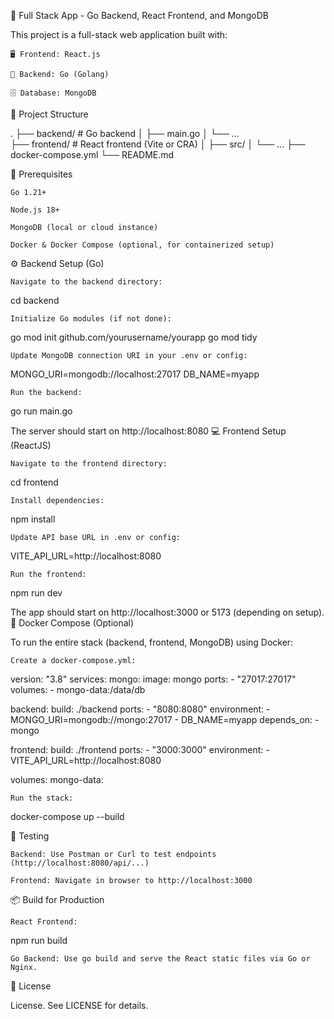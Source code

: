 🚀 Full Stack App - Go Backend, React Frontend, and MongoDB

This project is a full-stack web application built with:

    🖥️ Frontend: React.js

    🔧 Backend: Go (Golang)

    🗄️ Database: MongoDB

📁 Project Structure

.
├── backend/         # Go backend
│   ├── main.go
│   └── ...          
├── frontend/        # React frontend (Vite or CRA)
│   ├── src/
│   └── ...
├── docker-compose.yml
└── README.md

🔧 Prerequisites

    Go 1.21+

    Node.js 18+

    MongoDB (local or cloud instance)

    Docker & Docker Compose (optional, for containerized setup)

⚙️ Backend Setup (Go)

    Navigate to the backend directory:

cd backend

    Initialize Go modules (if not done):

go mod init github.com/yourusername/yourapp
go mod tidy

    Update MongoDB connection URI in your .env or config:

MONGO_URI=mongodb://localhost:27017
DB_NAME=myapp

    Run the backend:

go run main.go

The server should start on http://localhost:8080
💻 Frontend Setup (ReactJS)

    Navigate to the frontend directory:

cd frontend

    Install dependencies:

npm install

    Update API base URL in .env or config:

VITE_API_URL=http://localhost:8080

    Run the frontend:

npm run dev

The app should start on http://localhost:3000 or 5173 (depending on setup).
🐳 Docker Compose (Optional)

To run the entire stack (backend, frontend, MongoDB) using Docker:

    Create a docker-compose.yml:

version: "3.8"
services:
  mongo:
    image: mongo
    ports:
      - "27017:27017"
    volumes:
      - mongo-data:/data/db

  backend:
    build: ./backend
    ports:
      - "8080:8080"
    environment:
      - MONGO_URI=mongodb://mongo:27017
      - DB_NAME=myapp
    depends_on:
      - mongo

  frontend:
    build: ./frontend
    ports:
      - "3000:3000"
    environment:
      - VITE_API_URL=http://localhost:8080

volumes:
  mongo-data:

    Run the stack:

docker-compose up --build

🧪 Testing

    Backend: Use Postman or Curl to test endpoints (http://localhost:8080/api/...)

    Frontend: Navigate in browser to http://localhost:3000

📦 Build for Production

    React Frontend:

npm run build

    Go Backend: Use go build and serve the React static files via Go or Nginx.

📄 License

License. See LICENSE for details.
